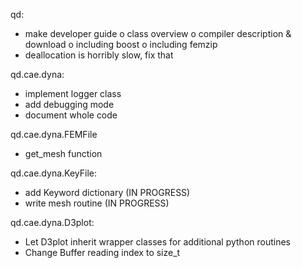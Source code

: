 
qd:
- make developer guide
  o class overview
  o compiler description & download
  o including boost
  o including femzip
- deallocation is horribly slow, fix that

qd.cae.dyna:
- implement logger class
- add debugging mode
- document whole code

qd.cae.dyna.FEMFile
- get_mesh function

qd.cae.dyna.KeyFile:
 - add Keyword dictionary (IN PROGRESS)
 - write mesh routine (IN PROGRESS)

qd.cae.dyna.D3plot:
- Let D3plot inherit wrapper classes for additional python routines
- Change Buffer reading index to size_t
